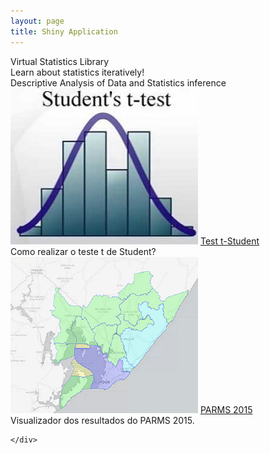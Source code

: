 ```yaml
---
layout: page
title: Shiny Application
---
```



<div class="band full">
  <div class="bandContent pageTitle">Virtual Statistics Library</div>
  <div class="bandContent pageIntro">Learn about statistics iteratively!</div>
  
  <div class="bandContent gallerySection">
    <div class="gallerySectionTitle">Descriptive Analysis of Data and Statistics inference</div>
    <div class="galleryIntro"></div>

<div class="galleryItems">

<div class="galleryItem">
  <a href="https://adelmofilho.shinyapps.io/testet/"><img class="galleryItemImage" src="/img/ttest.jpg"/></a>
  <a href="https://adelmofilho.shinyapps.io/testet/" class="galleryItemLabel">Test t-Student</a>
  <div class="galleryItemDescription">Como realizar o teste t de Student?</div>
</div>

<div class="galleryItem">
  <a href="https://adelmofilho.shinyapps.io/mapeaR/"><img class="galleryItemImage" src="/img/parms.PNG"/></a>
  <a href="http://162.243.21.217:3838/mapeaR/" class="galleryItemLabel">PARMS 2015</a>
  <div class="galleryItemDescription">Visualizador dos resultados do PARMS 2015.</div>
</div>

</div>

    </div>
  </div>

